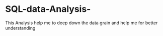 # SQL-data-Analysis-
This Analysis help me to deep down the data grain and help me for better understanding 
